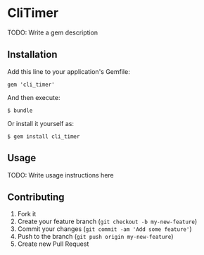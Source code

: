 # CliTimer

TODO: Write a gem description

## Installation

Add this line to your application's Gemfile:

    gem 'cli_timer'

And then execute:

    $ bundle

Or install it yourself as:

    $ gem install cli_timer

## Usage

TODO: Write usage instructions here

## Contributing

1. Fork it
2. Create your feature branch (`git checkout -b my-new-feature`)
3. Commit your changes (`git commit -am 'Add some feature'`)
4. Push to the branch (`git push origin my-new-feature`)
5. Create new Pull Request
